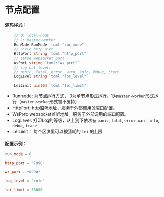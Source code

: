 # 节点配置 


#### 源码样式：
```go
    // 0: local-node
	// 1: master-worker
	RunMode RunMode `toml:"run_mode"`
	// serve http port
	HttpPort string `toml:"http_port"`
	// serve websocket port
	WsPort string `toml:"ws_port"`
    // log out level:
    // panic, fatal, error, warn, info, debug, trace
    LogLevel string `toml:"log_level"`
    
    LeiLimit uint64 `toml:"lei_limit"`
````  
- Runmode: 为节点运行方式， 0为单节点形式运行，1为`master-worker`形式运行（`master-worker`形式暂不支持） 
- HttpPort: http监听地址，服务于外部调用的端口配置。
- WsPort: websocket监听地址，服务于外部调用的端口配置。 
- LogLevel: 打印Log的等级，从上到下依次有 `panic`, `fatal`, `error`, `warn`, `info`, `debug`, `trace`
- LeiLimit： 每个区块里可以被消耗的 `lei` 的上限

#### 配置示例：
```toml
run_mode = 0

http_port = "7998"

ws_port = "8998"

log_level = "info"

lei_limit = 50000
```